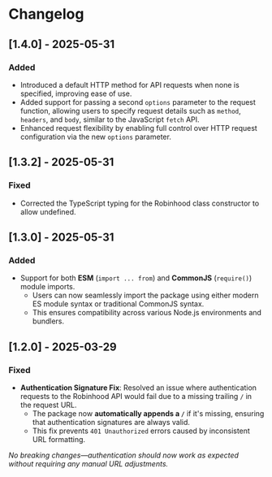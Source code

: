 # Changelog

## [1.4.0] - 2025-05-31  
### Added  
- Introduced a default HTTP method for API requests when none is specified, improving ease of use.  
- Added support for passing a second `options` parameter to the request function, allowing users to specify request details such as `method`, `headers`, and `body`, similar to the JavaScript `fetch` API.  
- Enhanced request flexibility by enabling full control over HTTP request configuration via the new `options` parameter.

## [1.3.2] - 2025-05-31
### Fixed
- Corrected the TypeScript typing for the Robinhood class constructor to allow undefined.

## [1.3.0] - 2025-05-31
### Added
- Support for both **ESM** (`import ... from`) and **CommonJS** (`require()`) module imports.  
  - Users can now seamlessly import the package using either modern ES module syntax or traditional CommonJS syntax.  
  - This ensures compatibility across various Node.js environments and bundlers.

## [1.2.0] - 2025-03-29
### Fixed
- **Authentication Signature Fix**: Resolved an issue where authentication requests to the Robinhood API would fail due to a missing trailing `/` in the request URL.  
  - The package now **automatically appends a `/`** if it's missing, ensuring that authentication signatures are always valid.  
  - This fix prevents `401 Unauthorized` errors caused by inconsistent URL formatting.

_No breaking changes—authentication should now work as expected without requiring any manual URL adjustments._